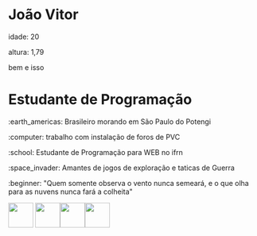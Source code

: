 <h1>  João Vitor</h1>

<p>idade: 20</p>

<p>altura: 1,79</p> bem e isso <exit>




<h1> Estudante de Programação</h1>

<P>:earth_americas: Brasileiro morando em São Paulo do Potengi</p>

<p>:computer: trabalho com instalação de foros de PVC</p>

<p>:school: Estudante de Programação para WEB no ifrn</p>

<p>:space_invader: Amantes de jogos de exploração e taticas de Guerra</p>

<p>:beginner: "Quem somente observa o vento nunca semeará, e o que olha para as nuvens nunca fará a colheita"</p> 


<img src="https://cdn.jsdelivr.net/gh/devicons/devicon@latest/icons/javascript/javascript-plain.svg" width="50px" > <img src="https://cdn.jsdelivr.net/gh/devicons/devicon@latest/icons/arduino/arduino-original-wordmark.svg" width="50px" /><img src="https://cdn.jsdelivr.net/gh/devicons/devicon@latest/icons/css3/css3-original-wordmark.svg" width="50px" /><img src="https://cdn.jsdelivr.net/gh/devicons/devicon@latest/icons/html5/html5-original-wordmark.svg" width="50px" />




